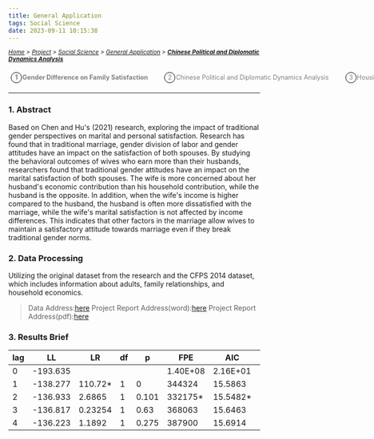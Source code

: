 ```yaml
---
title: General Application
tags: Social Science
date: 2023-09-11 10:15:38
---
```

<style>
    .image-container {
        display: flex;
        justify-content: space-between; /* 让图片均匀分布在一行中 */
        position: relative;
    }
    .menu-item {
        display: inline-block; /* Ensure elements are horizontally aligned */
        margin-right: 20px;
        position: relative;
        padding: 5px;
        color: grey;
        text-decoration: none;
        font-size: 90%; /* Reduce font size */
    }
    .menu-item:hover {
        font-weight: bold;
        color: grey !important;
    }
    .menu-item::before {
        content: counter(item) " ";
        counter-increment: item;
        border: 1px solid black;
        background-color: transparent;
        border-radius: 50%;
        width: 20px;
        height: 20px;
        display: inline-block;
        text-align: center;
        line-height: 20px;
        margin-right: 1px;
        color: grey;
    }
    .menu-list {
        list-style: none; 
        counter-reset: item;
        padding: 0; /* Remove default padding */
    }
    .menu-list div {
        white-space: nowrap; /* Prevent wrapping of list items */
    }
</style>

*<small>[Home](/Home/index.html) > [Project](/tags/Project/index.html) > [Social Science](/2023/09/11/Project/Social-Science/Social-Science/index.html) > [General Application](/2023/09/11/Project/Social-Science/General-Application/Gender-Difference-on-Family-Satisfaction/index.html) > **[Chinese Political and Diplomatic Dynamics Analysis](/2023/09/11/Project/Social-Science/General-Application/Chinese-Political-and-Diplomatic-Dynamics-Analysis/index.html)</small>***

<ol class="menu-list">
    <div>
        <li><strong><a href="/2023/09/11/Project/Social-Science/General-Application/Gender-Difference-on-Family-Satisfaction/index.html" class="menu-item">Gender Difference on Family Satisfaction&nbsp</a></strong><a href="/2023/09/11/Project/Social-Science/General-Application/Chinese-Political-and-Diplomatic-Dynamics-Analysis/index.html" class="menu-item">Chinese Political and Diplomatic Dynamics Analysis&nbsp</a><a href="/2023/09/11/Project/Social-Science/General-Application/Housing-Policy&Talent-Capability/index.html" class="menu-item">Housing Policy&Talent Capability&nbsp</a></li>
    </div>
</ol>

---

<h3 id="stata-section"></h3>

### 1. Abstract
Based on Chen and Hu's (2021) research, exploring the impact of traditional gender perspectives on marital and personal satisfaction. Research has found that in traditional marriage, gender division of labor and gender attitudes have an impact on the satisfaction of both spouses. By studying the behavioral outcomes of wives who earn more than their husbands, researchers found that traditional gender attitudes have an impact on the marital satisfaction of both spouses. The wife is more concerned about her husband's economic contribution than his household contribution, while the husband is the opposite. In addition, when the wife's income is higher compared to the husband, the husband is often more dissatisfied with the marriage, while the wife's marital satisfaction is not affected by income differences. This indicates that other factors in the marriage allow wives to maintain a satisfactory attitude towards marriage even if they break traditional gender norms.

### 2. Data Processing
Utilizing the original dataset from the research and the CFPS 2014 dataset, which includes information about adults, family relationships, and household economics.
> Data Address:[here](https://drive.google.com/drive/folders/1GXpJa1XN2CGR2pLfJG-Ht2wONfk5kA11?usp=sharing)
> Project Report Address(word):[here](/zip/Gender.docx)
> Project Report Address(pdf):[here](/zip/Gender.pdf)

### 3. Results Brief
| lag | LL       | LR      | df | p    | FPE     | AIC    | HQIC   | SBIC   |
|-----|----------|---------|----|------|---------|--------|--------|--------|
| 0   | -193.635 |         |    |      | 1.40E+08| 2.16E+01 | 2.16E+01 | 21.6755 |
| 1   | -138.277 | 110.72* | 1  | 0    | 344324  | 15.5863| 15.5999| 15.6852*|
| 2   | -136.933 | 2.6865  | 1  | 0.101| 332175* | 15.5482*| 15.5686*| 15.6966 |
| 3   | -136.817 | 0.23254 | 1  | 0.63 | 368063  | 15.6463| 15.6736| 15.8442 |
| 4   | -136.223 | 1.1892  | 1  | 0.275| 387900  | 15.6914| 15.7255| 15.9387 |

